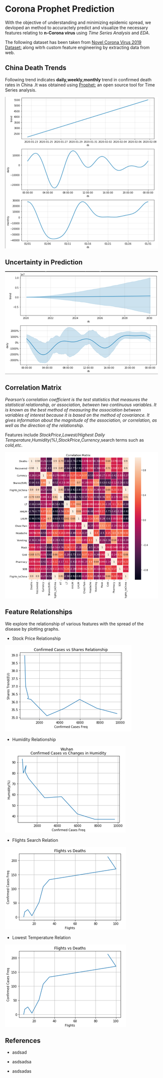 # Corona Prophet Prediction

With the objective of understanding and minimizing epidemic spread, we devloped an method to accuractely predict and visualize the necessary features relating to **n-Corona virus** using *Time Series Analysis* and *EDA*.

The following dataset has been taken from 
[Novel Corona Virus 2019 Dataset:](https://www.kaggle.com/sudalairajkumar/novel-corona-virus-2019-dataset) along witrh custom feature engineering by extracting data from web.
## China Death Trends

Following trend indicates **daily,weekly,monthly** trend in confirmed death rates in China .It was obtained using [Prophet:](https://facebook.github.io/prophet/) an open source tool for Time Series analysis.

![](media/china/trend_chart_china.png)

## Uncertainty in Prediction


![](media/china/uncerntainty_prediction.png)


## Correlation Matrix 

_Pearson’s correlation coefficient is the test statistics that measures the statistical relationship, or association, between two continuous variables.  It is known as the best method of measuring the association between variables of interest because it is based on the method of covariance.  It gives information about the magnitude of the association, or correlation, as well as the direction of the relationship._

Features include  *StockPrice*,*Lowest/Highest Daily Temperature*,*Humidity(%)*,*StockPrice*,*Currency*,search terms such as *cold,etc*.

![](media/Feature_Correlation_Matrix.png)


## Feature Relationships
We explore the relationship of various features with the spread of the disease  by plotting graphs.

- Stock Price Relationship

![Stock](media/StocksEU.png)


-  Humidity  Relationship

![Stock](media/Humidity.png)


-  Flights Search  Relation

![Stock](media/CDvsFlights.png)


-  Lowest Temperature  Relation

![Stock](media/CDvsFlights.png)

## References
- asdsad 

- asdsadsa

- asdsadas


